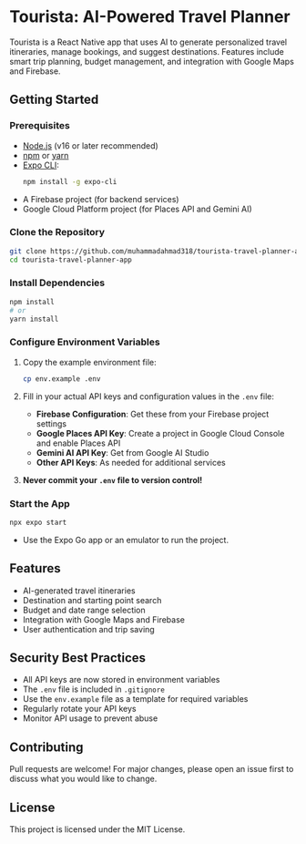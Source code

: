 # Tourista: AI-Powered Travel Planner

Tourista is a React Native app that uses AI to generate personalized travel itineraries, manage bookings, and suggest destinations. Features include smart trip planning, budget management, and integration with Google Maps and Firebase.



## Getting Started

### Prerequisites

- [Node.js](https://nodejs.org/) (v16 or later recommended)
- [npm](https://www.npmjs.com/) or [yarn](https://yarnpkg.com/)
- [Expo CLI](https://docs.expo.dev/get-started/installation/):
  ```bash
  npm install -g expo-cli
  ```
- A Firebase project (for backend services)
- Google Cloud Platform project (for Places API and Gemini AI)

### Clone the Repository

```bash
git clone https://github.com/muhammadahmad318/tourista-travel-planner-app.git
cd tourista-travel-planner-app
```

### Install Dependencies

```bash
npm install
# or
yarn install
```

### Configure Environment Variables

1. Copy the example environment file:

   ```bash
   cp env.example .env
   ```

2. Fill in your actual API keys and configuration values in the `.env` file:

   - **Firebase Configuration**: Get these from your Firebase project settings
   - **Google Places API Key**: Create a project in Google Cloud Console and enable Places API
   - **Gemini AI API Key**: Get from Google AI Studio
   - **Other API Keys**: As needed for additional services

3. **Never commit your `.env` file to version control!**

### Start the App

```bash
npx expo start
```

- Use the Expo Go app or an emulator to run the project.

## Features

- AI-generated travel itineraries
- Destination and starting point search
- Budget and date range selection
- Integration with Google Maps and Firebase
- User authentication and trip saving

## Security Best Practices

- All API keys are now stored in environment variables
- The `.env` file is included in `.gitignore`
- Use the `env.example` file as a template for required variables
- Regularly rotate your API keys
- Monitor API usage to prevent abuse

## Contributing

Pull requests are welcome! For major changes, please open an issue first to discuss what you would like to change.

## License

This project is licensed under the MIT License.
